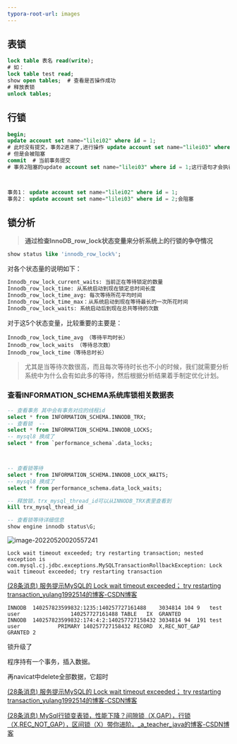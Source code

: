 ```yaml
---
typora-root-url: images
---
```


## 表锁

```sql
lock table 表名 read(write);
# 如：
lock table test read;
show open tables;  # 查看是否操作成功
# 释放表锁
unlock tables;
```

## 行锁

```sql
begin;
update account set name="lilei02" where id = 1;
# 此时没有提交，事务2进来了,进行操作 update account set name="lilei03" where id = 1;
# 但是会被阻塞
commit  # 当前事务提交
# 事务2阻塞的update account set name="lilei03" where id = 1;这行语句才会执行



事务1： update account set name="lilei02" where id = 1;
事务2： update account set name="lilei03" where id = 2;会阻塞
```

## 锁分析

> **通过检查InnoDB_row_lock状态变量来分析系统上的行锁的争夺情况**

```sql
show status like 'innodb_row_lock%';
```

对各个状态量的说明如下：

```sql
Innodb_row_lock_current_waits: 当前正在等待锁定的数量
Innodb_row_lock_time: 从系统启动到现在锁定总时间长度
Innodb_row_lock_time_avg: 每次等待所花平均时间
Innodb_row_lock_time_max：从系统启动到现在等待最长的一次所花时间
Innodb_row_lock_waits: 系统启动后到现在总共等待的次数
```

对于这5个状态变量，比较重要的主要是：

```
Innodb_row_lock_time_avg （等待平均时长）
Innodb_row_lock_waits （等待总次数）
Innodb_row_lock_time（等待总时长）
```

> 尤其是当等待次数很高，而且每次等待时长也不小的时候，我们就需要分析系统中为什么会有如此多的等待，然后根据分析结果着手制定优化计划。

### **查看INFORMATION_SCHEMA系统库锁相关数据表**

```sql
-- 查看事务 其中会有事务对应的线程id
select * from INFORMATION_SCHEMA.INNODB_TRX;
-- 查看锁  -- 
select * from INFORMATION_SCHEMA.INNODB_LOCKS;  
-- mysql8 换成了
select * from `performance_schema`.data_locks;



-- 查看锁等待
select * from INFORMATION_SCHEMA.INNODB_LOCK_WAITS;
-- mysql8 换成了
select * from performance_schema.data_lock_waits;

-- 释放锁，trx_mysql_thread_id可以从INNODB_TRX表里查看到
kill trx_mysql_thread_id

-- 查看锁等待详细信息
show engine innodb status\G;
```

![image-20220520020557241](/image-20220520020557241.png)





```
Lock wait timeout exceeded; try restarting transaction; nested exception is com.mysql.cj.jdbc.exceptions.MySQLTransactionRollbackException: Lock wait timeout exceeded; try restarting transaction
```

[(28条消息) 服务提示MySQL的 Lock wait timeout exceeded； try restarting transaction_yulang1992514的博客-CSDN博客](https://blog.csdn.net/yulang1992514/article/details/117756550)





```
INNODB	140257823599832:1235:140257727161488	3034814	104	9	test	user				140257727161488	TABLE	IX	GRANTED	
INNODB	140257823599832:174:4:2:140257727158432	3034814	94	191	test	user			PRIMARY	140257727158432	RECORD	X,REC_NOT_GAP	GRANTED	2
```

锁升级了

程序持有一个事务，插入数据。

再navicat中delete全部数据，它超时

[(28条消息) 服务提示MySQL的 Lock wait timeout exceeded； try restarting transaction_yulang1992514的博客-CSDN博客](https://blog.csdn.net/yulang1992514/article/details/117756550)

[(28条消息) MySql行锁变表锁，性能下降？间隙锁（X,GAP），行锁（X,REC_NOT_GAP），区间锁（X）带你进阶。_a_teacher_java的博客-CSDN博客](https://blog.csdn.net/a_teacher_java/article/details/124806667)